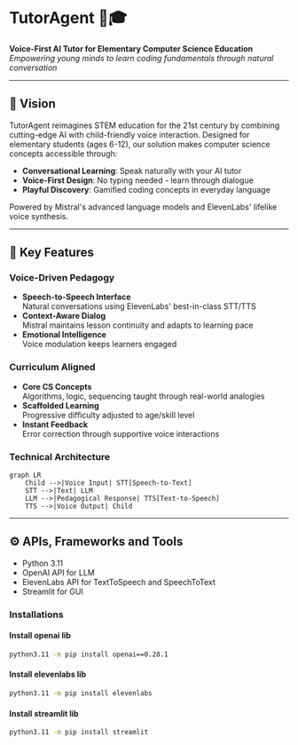 # TutorAgent 🤖🎓

**Voice-First AI Tutor for Elementary Computer Science Education**  
*Empowering young minds to learn coding fundamentals through natural conversation*

---

## 🌟 Vision

TutorAgent reimagines STEM education for the 21st century by combining cutting-edge AI with child-friendly voice interaction. Designed for elementary students (ages 6-12), our solution makes computer science concepts accessible through:

- **Conversational Learning**: Speak naturally with your AI tutor
- **Voice-First Design**: No typing needed - learn through dialogue
- **Playful Discovery**: Gamified coding concepts in everyday language

Powered by Mistral's advanced language models and ElevenLabs' lifelike voice synthesis.

---

## 🚀 Key Features

### Voice-Driven Pedagogy
- **Speech-to-Speech Interface**  
  Natural conversations using ElevenLabs' best-in-class STT/TTS
- **Context-Aware Dialog**  
  Mistral maintains lesson continuity and adapts to learning pace
- **Emotional Intelligence**  
  Voice modulation keeps learners engaged

### Curriculum Aligned
- **Core CS Concepts**  
  Algorithms, logic, sequencing taught through real-world analogies
- **Scaffolded Learning**  
  Progressive difficulty adjusted to age/skill level
- **Instant Feedback**  
  Error correction through supportive voice interactions

### Technical Architecture
```mermaid
graph LR
    Child -->|Voice Input| STT[Speech-to-Text]
    STT -->|Text| LLM
    LLM -->|Pedagogical Response| TTS[Text-to-Speech]
    TTS -->|Voice Output| Child
```

---

## ⚙️ APIs, Frameworks and Tools
- Python 3.11
- OpenAI API for LLM
- ElevenLabs API for TextToSpeech and SpeechToText
- Streamlit for GUI

### Installations

#### Install openai lib
```zsh
python3.11 -m pip install openai==0.28.1
```

#### Install elevenlabs lib
```zsh
python3.11 -m pip install elevenlabs
```

#### Install streamlit lib
```zsh
python3.11 -m pip install streamlit
```
